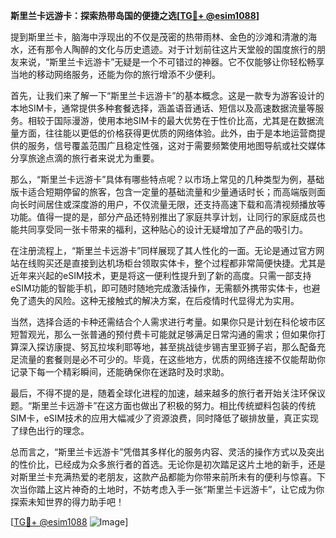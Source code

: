 **斯里兰卡远游卡：探索热带岛国的便捷之选[[TG💪+ @esim1088](https://t.me/s/esim1088)]**

提到斯里兰卡，脑海中浮现出的不仅是茂密的热带雨林、金色的沙滩和清澈的海水，还有那令人陶醉的文化与历史遗迹。对于计划前往这片天堂般的国度旅行的朋友来说，“斯里兰卡远游卡”无疑是一个不可错过的神器。它不仅能够让你轻松畅享当地的移动网络服务，还能为你的旅行增添不少便利。

首先，让我们来了解一下“斯里兰卡远游卡”的基本概念。这是一款专为游客设计的本地SIM卡，通常提供多种套餐选择，涵盖语音通话、短信以及高速数据流量等服务。相较于国际漫游，使用本地SIM卡的最大优势在于性价比高，尤其是在数据流量方面，往往能以更低的价格获得更优质的网络体验。此外，由于是本地运营商提供的服务，信号覆盖范围广且稳定性强，这对于需要频繁使用地图导航或社交媒体分享旅途点滴的旅行者来说尤为重要。

那么，“斯里兰卡远游卡”具体有哪些特点呢？以市场上常见的几种类型为例，基础版卡适合短期停留的旅客，包含一定量的基础流量和少量通话时长；而高端版则面向长时间居住或深度游的用户，不仅流量无限，还支持高速下载和高清视频播放等功能。值得一提的是，部分产品还特别推出了家庭共享计划，让同行的家庭成员也能共同享受同一张卡带来的福利，这种贴心的设计无疑增加了产品的吸引力。

在注册流程上，“斯里兰卡远游卡”同样展现了其人性化的一面。无论是通过官方网站在线购买还是直接到达机场柜台领取实体卡，整个过程都非常简便快捷。尤其是近年来兴起的eSIM技术，更是将这一便利性提升到了新的高度。只需一部支持eSIM功能的智能手机，即可随时随地完成激活操作，无需额外携带实体卡，也避免了遗失的风险。这种无接触式的解决方案，在后疫情时代显得尤为实用。

当然，选择合适的卡种还需结合个人需求进行考量。如果你只是计划在科伦坡市区短暂观光，那么一张普通的预付费卡可能就足够满足日常沟通的需求；但如果你打算深入探访康提、努瓦拉埃利耶等地，甚至挑战徒步锡吉里亚狮子岩，那么配备充足流量的套餐则是必不可少的。毕竟，在这些地方，优质的网络连接不仅能帮助你记录下每一个精彩瞬间，还能确保你在迷路时及时求助。

最后，不得不提的是，随着全球化进程的加速，越来越多的旅行者开始关注环保议题。“斯里兰卡远游卡”在这方面也做出了积极的努力。相比传统塑料包装的传统SIM卡，eSIM技术的应用大幅减少了资源浪费，同时降低了碳排放量，真正实现了绿色出行的理念。

总而言之，“斯里兰卡远游卡”凭借其多样化的服务内容、灵活的操作方式以及突出的性价比，已经成为众多旅行者的首选。无论你是初次踏足这片土地的新手，还是对斯里兰卡充满热爱的老朋友，这款产品都能为你带来前所未有的便利与惊喜。下次当你踏上这片神奇的土地时，不妨考虑入手一张“斯里兰卡远游卡”，让它成为你探索未知世界的得力助手吧！

[[TG💪+ @esim1088](https://t.me/s/esim1088) ![Image](https://i.postimg.cc/4NQfJmqS/Snipaste-2025-05-13-00-14-12.png)]